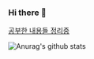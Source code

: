 ### Hi there 👋


[공부한 내용들 정리중](https://www.notion.so/d1a912ba50884435a84a283d870e8b6a)

![Anurag's github stats](https://github-readme-stats.vercel.app/api?username=yongha719&show_icons=true&theme=radical)
